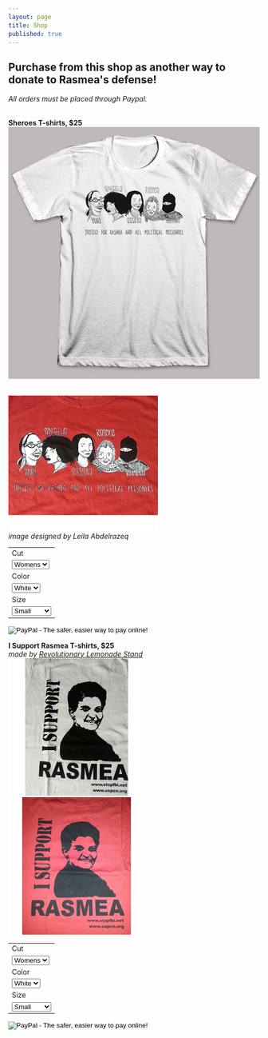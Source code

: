 ```yaml
---
layout: page
title: Shop
published: true
---
```


## Purchase from this shop as another way to donate to Rasmea's defense! 
_All orders must be placed through Paypal._

<br>**Sheroes T-shirts, $25**
<img src="/assets/img/Sheroes_White.jpg" alt="Sheroes" style="width: 550px;"/>
<img src="/assets/img/Sheroes_Red.jpg" alt="Sheroes" style="width: 300px;"/>
_<br> image designed by Leila Abdelrazeq_

<form target="paypal" action="https://www.paypal.com/cgi-bin/webscr" method="post">
<input type="hidden" name="cmd" value="_s-xclick">
<input type="hidden" name="hosted_button_id" value="7M4MVYPVL35KQ">
<table>
<tr><td style="border:none;"><input type="hidden" name="on0" value="Cut">Cut</td></tr><tr><td><select name="os0">
	<option value="Womens">Womens </option>
	<option value="Mens">Mens </option> </select></td></tr>
<tr><td style="border:none;"><input type="hidden" name="on1" value="Color">Color</td></tr><tr><td><select name="os1">
	<option value="White">White </option>
	<option value="Red">Red </option></select></td></tr>
<tr><td style="border:none;"><input type="hidden" name="on2" value="Size">Size</td></tr><tr><td style="border:none;"><select name="os2">
	<option value="Small">Small </option>
	<option value="Medium">Medium </option>
	<option value="Large">Large </option>
	<option value="X-Large">X-Large </option>
	<option value="XX-Large">XX-Large </option></select></td></tr>
</table>
<input type="image" src="https://www.paypalobjects.com/en_US/i/btn/btn_cart_LG.gif" border="0" name="submit" alt="PayPal - The safer, easier way to pay online!">
<img alt="" border="0" src="https://www.paypalobjects.com/en_US/i/scr/pixel.gif" width="1" height="1">
</form>



**I Support Rasmea T-shirts, $25**
_<br> made by [Revolutionary Lemonade Stand](http://www.revolutionarylemonadestand.com/)_
<img src="/assets/img/I_Support_Rasmea_white.jpg" alt="I Support Rasmea" style="width: 275px;"/> <img src="/assets/img/I_Support_Rasmea_red.jpg" alt="I Support Rasmea" style="width: 275px;"/>

<form target="paypal" action="https://www.paypal.com/cgi-bin/webscr" method="post">
<input type="hidden" name="cmd" value="_s-xclick">
<input type="hidden" name="hosted_button_id" value="6L6M7ZT38QHQE">
<table>
<tr><td style="border:none;"><input type="hidden" name="on0" value="Cut">Cut</td></tr><tr><td><select name="os0">
	<option value="Womens">Womens </option>
	<option value="Mens">Mens </option>
</select></td></tr>
<tr><td style="border:none;"><input type="hidden" name="on1" value="Color">Color</td></tr><tr><td><select name="os1">
	<option value="White">White </option>
	<option value="Red">Red </option>
</select></td></tr>
<tr><td style="border:none;"><input type="hidden" name="on2" value="Size">Size</td></tr><tr><td style="border:none;"><select name="os2">
	<option value="Small">Small </option>
	<option value="Medium">Medium </option>
	<option value="Large">Large </option>
	<option value="X-Large">X-Large </option>
	<option value="XX-Large">XX-Large </option>
</select></td></tr>
</table>
<input type="image" src="https://www.paypalobjects.com/en_US/i/btn/btn_cart_LG.gif" border="0" name="submit" alt="PayPal - The safer, easier way to pay online!">
<img alt="" border="0" src="https://www.paypalobjects.com/en_US/i/scr/pixel.gif" width="1" height="1">
</form>